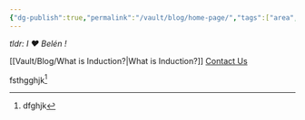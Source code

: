 ```yaml
---
{"dg-publish":true,"permalink":"/vault/blog/home-page/","tags":["area","gardenEntry"]}
---
```



*tldr: I ❤️ Belén !*


[[Vault/Blog/What is Induction?\|What is Induction?]]
<a href="mailto:charle_@live.ca" class="email-button">Contact Us</a>

fsthgghjk[^1]

[^1]: dfghjk 

